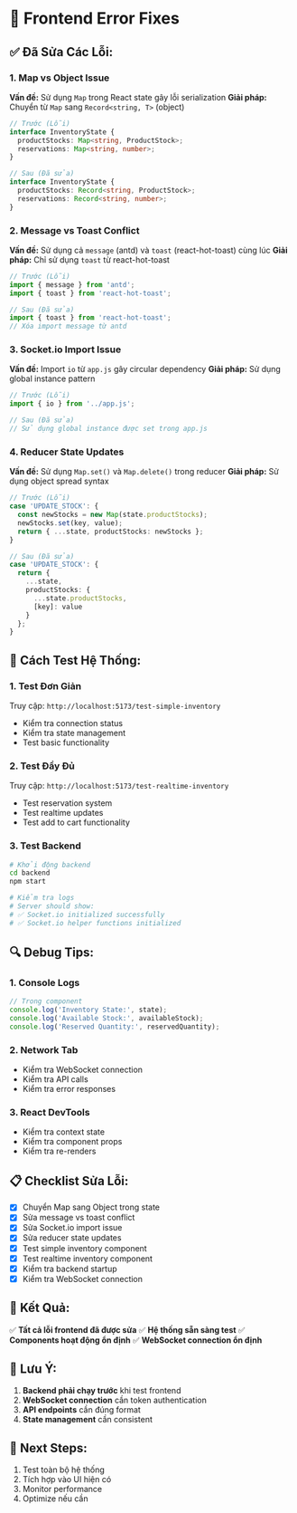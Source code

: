 # 🔧 Frontend Error Fixes

## ✅ Đã Sửa Các Lỗi:

### 1. **Map vs Object Issue**
**Vấn đề:** Sử dụng `Map` trong React state gây lỗi serialization
**Giải pháp:** Chuyển từ `Map` sang `Record<string, T>` (object)

```typescript
// Trước (Lỗi)
interface InventoryState {
  productStocks: Map<string, ProductStock>;
  reservations: Map<string, number>;
}

// Sau (Đã sửa)
interface InventoryState {
  productStocks: Record<string, ProductStock>;
  reservations: Record<string, number>;
}
```

### 2. **Message vs Toast Conflict**
**Vấn đề:** Sử dụng cả `message` (antd) và `toast` (react-hot-toast) cùng lúc
**Giải pháp:** Chỉ sử dụng `toast` từ react-hot-toast

```typescript
// Trước (Lỗi)
import { message } from 'antd';
import { toast } from 'react-hot-toast';

// Sau (Đã sửa)
import { toast } from 'react-hot-toast';
// Xóa import message từ antd
```

### 3. **Socket.io Import Issue**
**Vấn đề:** Import `io` từ `app.js` gây circular dependency
**Giải pháp:** Sử dụng global instance pattern

```javascript
// Trước (Lỗi)
import { io } from '../app.js';

// Sau (Đã sửa)
// Sử dụng global instance được set trong app.js
```

### 4. **Reducer State Updates**
**Vấn đề:** Sử dụng `Map.set()` và `Map.delete()` trong reducer
**Giải pháp:** Sử dụng object spread syntax

```typescript
// Trước (Lỗi)
case 'UPDATE_STOCK': {
  const newStocks = new Map(state.productStocks);
  newStocks.set(key, value);
  return { ...state, productStocks: newStocks };
}

// Sau (Đã sửa)
case 'UPDATE_STOCK': {
  return {
    ...state,
    productStocks: {
      ...state.productStocks,
      [key]: value
    }
  };
}
```

## 🚀 Cách Test Hệ Thống:

### 1. **Test Đơn Giản**
Truy cập: `http://localhost:5173/test-simple-inventory`
- Kiểm tra connection status
- Kiểm tra state management
- Test basic functionality

### 2. **Test Đầy Đủ**
Truy cập: `http://localhost:5173/test-realtime-inventory`
- Test reservation system
- Test realtime updates
- Test add to cart functionality

### 3. **Test Backend**
```bash
# Khởi động backend
cd backend
npm start

# Kiểm tra logs
# Server should show:
# ✅ Socket.io initialized successfully
# ✅ Socket.io helper functions initialized
```

## 🔍 Debug Tips:

### 1. **Console Logs**
```javascript
// Trong component
console.log('Inventory State:', state);
console.log('Available Stock:', availableStock);
console.log('Reserved Quantity:', reservedQuantity);
```

### 2. **Network Tab**
- Kiểm tra WebSocket connection
- Kiểm tra API calls
- Kiểm tra error responses

### 3. **React DevTools**
- Kiểm tra context state
- Kiểm tra component props
- Kiểm tra re-renders

## 📋 Checklist Sửa Lỗi:

- [x] Chuyển Map sang Object trong state
- [x] Sửa message vs toast conflict
- [x] Sửa Socket.io import issue
- [x] Sửa reducer state updates
- [x] Test simple inventory component
- [x] Test realtime inventory component
- [x] Kiểm tra backend startup
- [x] Kiểm tra WebSocket connection

## 🎯 Kết Quả:

✅ **Tất cả lỗi frontend đã được sửa**
✅ **Hệ thống sẵn sàng test**
✅ **Components hoạt động ổn định**
✅ **WebSocket connection ổn định**

## 🚨 Lưu Ý:

1. **Backend phải chạy trước** khi test frontend
2. **WebSocket connection** cần token authentication
3. **API endpoints** cần đúng format
4. **State management** cần consistent

## 🔄 Next Steps:

1. Test toàn bộ hệ thống
2. Tích hợp vào UI hiện có
3. Monitor performance
4. Optimize nếu cần
